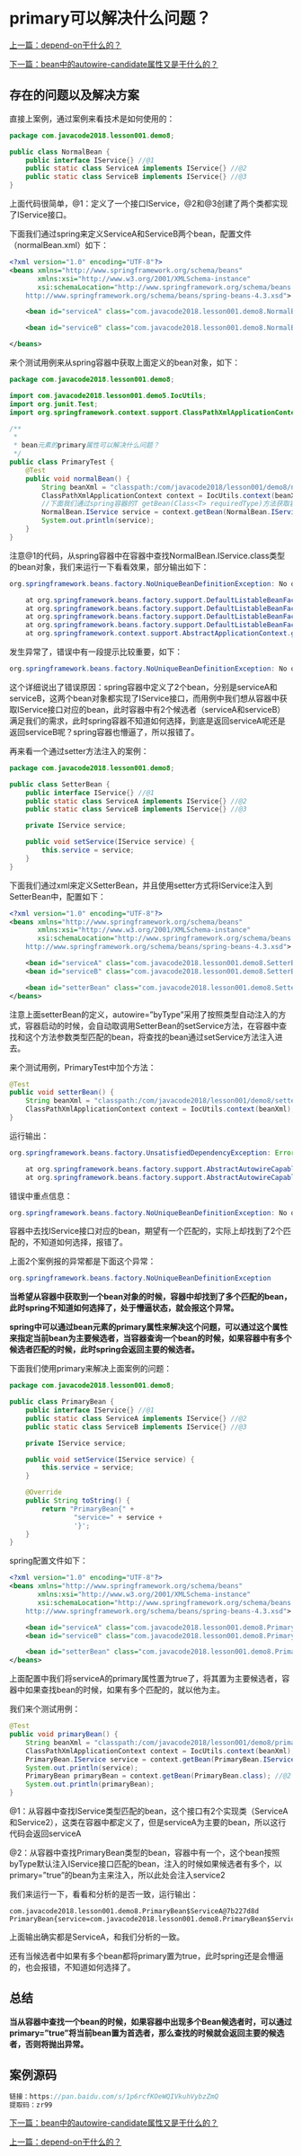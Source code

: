 
# primary可以解决什么问题？

[上一篇：depend-on干什么的？](http://www.itsoku.com/course/5/91)

[下一篇：bean中的autowire-candidate属性又是干什么的？](http://www.itsoku.com/course/5/93)

## 存在的问题以及解决方案

直接上案例，通过案例来看技术是如何使用的：

```java
package com.javacode2018.lesson001.demo8;

public class NormalBean {
    public interface IService{} //@1
    public static class ServiceA implements IService{} //@2
    public static class ServiceB implements IService{} //@3
}
```

上面代码很简单，@1：定义了一个接口IService，@2和@3创建了两个类都实现了IService接口。

下面我们通过spring来定义ServiceA和ServiceB两个bean，配置文件（normalBean.xml）如下：

```xml
<?xml version="1.0" encoding="UTF-8"?>
<beans xmlns="http://www.springframework.org/schema/beans"
       xmlns:xsi="http://www.w3.org/2001/XMLSchema-instance"
       xsi:schemaLocation="http://www.springframework.org/schema/beans
    http://www.springframework.org/schema/beans/spring-beans-4.3.xsd">

    <bean id="serviceA" class="com.javacode2018.lesson001.demo8.NormalBean$ServiceA"/>

    <bean id="serviceB" class="com.javacode2018.lesson001.demo8.NormalBean$ServiceB"/>

</beans>
```

来个测试用例来从spring容器中获取上面定义的bean对象，如下：

```java
package com.javacode2018.lesson001.demo8;

import com.javacode2018.lesson001.demo5.IocUtils;
import org.junit.Test;
import org.springframework.context.support.ClassPathXmlApplicationContext;

/**
 * 
 * bean元素的primary属性可以解决什么问题？
 */
public class PrimaryTest {
    @Test
    public void normalBean() {
        String beanXml = "classpath:/com/javacode2018/lesson001/demo8/normalBean.xml";
        ClassPathXmlApplicationContext context = IocUtils.context(beanXml);
        //下面我们通过spring容器的T getBean(Class<T> requiredType)方法获取容器中对应的bean
        NormalBean.IService service = context.getBean(NormalBean.IService.class); //@1
        System.out.println(service);
    }
}
```

注意@1的代码，从spring容器中在容器中查找NormalBean.IService.class类型的bean对象，我们来运行一下看看效果，部分输出如下：

```java
org.springframework.beans.factory.NoUniqueBeanDefinitionException: No qualifying bean of type 'com.javacode2018.lesson001.demo8.NormalBean$IService' available: expected single matching bean but found 2: serviceA,serviceB

    at org.springframework.beans.factory.support.DefaultListableBeanFactory.resolveNamedBean(DefaultListableBeanFactory.java:1180)
    at org.springframework.beans.factory.support.DefaultListableBeanFactory.resolveBean(DefaultListableBeanFactory.java:416)
    at org.springframework.beans.factory.support.DefaultListableBeanFactory.getBean(DefaultListableBeanFactory.java:349)
    at org.springframework.beans.factory.support.DefaultListableBeanFactory.getBean(DefaultListableBeanFactory.java:342)
    at org.springframework.context.support.AbstractApplicationContext.getBean(AbstractApplicationContext.java:1126)
```

发生异常了，错误中有一段提示比较重要，如下：

```java
org.springframework.beans.factory.NoUniqueBeanDefinitionException: No qualifying bean of type 'com.javacode2018.lesson001.demo8.NormalBean$IService' available: expected single matching bean but found 2: serviceA,serviceB
```

这个详细说出了错误原因：spring容器中定义了2个bean，分别是serviceA和serviceB，这两个bean对象都实现了IService接口，而用例中我们想从容器中获取IService接口对应的bean，此时容器中有2个候选者（serviceA和serviceB）满足我们的需求，此时spring容器不知道如何选择，到底是返回serviceA呢还是返回serviceB呢？spring容器也懵逼了，所以报错了。

再来看一个通过setter方法注入的案例：

```java
package com.javacode2018.lesson001.demo8;

public class SetterBean {
    public interface IService{} //@1
    public static class ServiceA implements IService{} //@2
    public static class ServiceB implements IService{} //@3

    private IService service;

    public void setService(IService service) {
        this.service = service;
    }
}
```

下面我们通过xml来定义SetterBean，并且使用setter方式将IService注入到SetterBean中，配置如下：

```xml
<?xml version="1.0" encoding="UTF-8"?>
<beans xmlns="http://www.springframework.org/schema/beans"
       xmlns:xsi="http://www.w3.org/2001/XMLSchema-instance"
       xsi:schemaLocation="http://www.springframework.org/schema/beans
    http://www.springframework.org/schema/beans/spring-beans-4.3.xsd">

    <bean id="serviceA" class="com.javacode2018.lesson001.demo8.SetterBean$ServiceA"/>
    <bean id="serviceB" class="com.javacode2018.lesson001.demo8.SetterBean$ServiceA"/>

    <bean id="setterBean" class="com.javacode2018.lesson001.demo8.SetterBean" autowire="byType" />
</beans>
```

注意上面setterBean的定义，autowire=”byType”采用了按照类型自动注入的方式，容器启动的时候，会自动取调用SetterBean的setService方法，在容器中查找和这个方法参数类型匹配的bean，将查找的bean通过setService方法注入进去。

来个测试用例，PrimaryTest中加个方法：

```java
@Test
public void setterBean() {
    String beanXml = "classpath:/com/javacode2018/lesson001/demo8/setterBean.xml";
    ClassPathXmlApplicationContext context = IocUtils.context(beanXml);
}
```

运行输出：

```java
org.springframework.beans.factory.UnsatisfiedDependencyException: Error creating bean with name 'setterBean' defined in class path resource [com/javacode2018/lesson001/demo8/setterBean.xml]: Unsatisfied dependency expressed through bean property 'service'; nested exception is org.springframework.beans.factory.NoUniqueBeanDefinitionException: No qualifying bean of type 'com.javacode2018.lesson001.demo8.SetterBean$IService' available: expected single matching bean but found 2: serviceA,serviceB

    at org.springframework.beans.factory.support.AbstractAutowireCapableBeanFactory.autowireByType(AbstractAutowireCapableBeanFactory.java:1526)
    at org.springframework.beans.factory.support.AbstractAutowireCapableBeanFactory.populateBean(AbstractAutowireCapableBeanFactory.java:1406)
```

错误中重点信息：

```java
org.springframework.beans.factory.NoUniqueBeanDefinitionException: No qualifying bean of type 'com.javacode2018.lesson001.demo8.SetterBean$IService' available: expected single matching bean but found 2: serviceA,serviceB
```

容器中去找IService接口对应的bean，期望有一个匹配的，实际上却找到了2个匹配的，不知道如何选择，报错了。

上面2个案例报的异常都是下面这个异常：

```java
org.springframework.beans.factory.NoUniqueBeanDefinitionException
```

**当希望从容器中获取到一个bean对象的时候，容器中却找到了多个匹配的bean，此时spring不知道如何选择了，处于懵逼状态，就会报这个异常。**

**spring中可以通过bean元素的primary属性来解决这个问题，可以通过这个属性来指定当前bean为主要候选者，当容器查询一个bean的时候，如果容器中有多个候选者匹配的时候，此时spring会返回主要的候选者。**

下面我们使用primary来解决上面案例的问题：

```java
package com.javacode2018.lesson001.demo8;

public class PrimaryBean {
    public interface IService{} //@1
    public static class ServiceA implements IService{} //@2
    public static class ServiceB implements IService{} //@3

    private IService service;

    public void setService(IService service) {
        this.service = service;
    }

    @Override
    public String toString() {
        return "PrimaryBean{" +
                "service=" + service +
                '}';
    }
}
```

spring配置文件如下：

```xml
<?xml version="1.0" encoding="UTF-8"?>
<beans xmlns="http://www.springframework.org/schema/beans"
       xmlns:xsi="http://www.w3.org/2001/XMLSchema-instance"
       xsi:schemaLocation="http://www.springframework.org/schema/beans
    http://www.springframework.org/schema/beans/spring-beans-4.3.xsd">

    <bean id="serviceA" class="com.javacode2018.lesson001.demo8.PrimaryBean$ServiceA" primary="true"/>
    <bean id="serviceB" class="com.javacode2018.lesson001.demo8.PrimaryBean$ServiceA"/>

    <bean id="setterBean" class="com.javacode2018.lesson001.demo8.PrimaryBean" autowire="byType" />
</beans>
```

上面配置中我们将serviceA的primary属性置为true了，将其置为主要候选者，容器中如果查找bean的时候，如果有多个匹配的，就以他为主。

我们来个测试用例：

```java
@Test
public void primaryBean() {
    String beanXml = "classpath:/com/javacode2018/lesson001/demo8/primaryBean.xml";
    ClassPathXmlApplicationContext context = IocUtils.context(beanXml);
    PrimaryBean.IService service = context.getBean(PrimaryBean.IService.class); //@1
    System.out.println(service);
    PrimaryBean primaryBean = context.getBean(PrimaryBean.class); //@2
    System.out.println(primaryBean);
}
```

@1：从容器中查找IService类型匹配的bean，这个接口有2个实现类（ServiceA和Service2），这类在容器中都定义了，但是serviceA为主要的bean，所以这行代码会返回serviceA

@2：从容器中查找PrimaryBean类型的bean，容器中有一个，这个bean按照byType默认注入IService接口匹配的bean，注入的时候如果候选者有多个，以primary=”true”的bean为主来注入，所以此处会注入service2

我们来运行一下，看看和分析的是否一致，运行输出：

```plain
com.javacode2018.lesson001.demo8.PrimaryBean$ServiceA@7b227d8d
PrimaryBean{service=com.javacode2018.lesson001.demo8.PrimaryBean$ServiceA@7b227d8d}
```

上面输出确实都是ServiceA，和我们分析的一致。

还有当候选者中如果有多个bean都将primary置为true，此时spring还是会懵逼的，也会报错，不知道如何选择了。

## 总结

**当从容器中查找一个bean的时候，如果容器中出现多个Bean候选者时，可以通过primary=”true”将当前bean置为首选者，那么查找的时候就会返回主要的候选者，否则将抛出异常。**

## 案例源码

```java
链接：https://pan.baidu.com/s/1p6rcfKOeWQIVkuhVybzZmQ 
提取码：zr99
```

[下一篇：bean中的autowire-candidate属性又是干什么的？](http://www.itsoku.com/course/5/93)

[上一篇：depend-on干什么的？](http://www.itsoku.com/course/5/91)